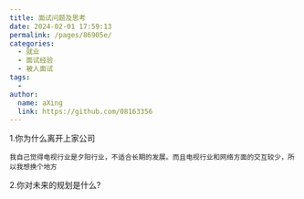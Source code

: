 ```yaml
---
title: 面试问题及思考
date: 2024-02-01 17:59:13
permalink: /pages/86905e/
categories:
  - 就业
  - 面试经验
  - 被人面试
tags:
  - 
author: 
  name: aXing
  link: https://github.com/08163356
---
```




1.你为什么离开上家公司

```
我自己觉得电视行业是夕阳行业，不适合长期的发展。而且电视行业和网络方面的交互较少，所以我想换个地方
```

2.你对未来的规划是什么?

